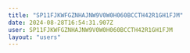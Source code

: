 ```yaml
---
title: "SP11FJKWFGZNHAJNW9V0W0H060BCCTH42R1GH1FJM"
date: 2024-08-28T16:54:31.907Z
user: SP11FJKWFGZNHAJNW9V0W0H060BCCTH42R1GH1FJM
layout: "users"
---
```

    